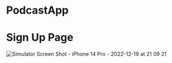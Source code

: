 # PodcastApp

# Sign Up Page
![Simulator Screen Shot - iPhone 14 Pro - 2022-12-19 at 21 09 21](https://user-images.githubusercontent.com/119730946/208444505-98d590a1-a43b-4b52-ac65-80f1092c2ab7.png)

